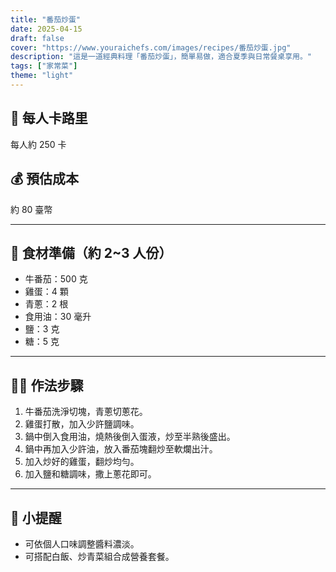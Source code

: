 ```yaml
---
title: "番茄炒蛋"
date: 2025-04-15
draft: false
cover: "https://www.youraichefs.com/images/recipes/番茄炒蛋.jpg"
description: "這是一道經典料理「番茄炒蛋」，簡單易做，適合夏季與日常餐桌享用。"
tags: ["家常菜"]
theme: "light"
---
```


## 🥄 每人卡路里  
每人約 250 卡

## 💰 預估成本  
約 80 臺幣

---

## 🧾 食材準備（約 2~3 人份）

- 牛番茄：500 克
- 雞蛋：4 顆
- 青蔥：2 根
- 食用油：30 毫升
- 鹽：3 克
- 糖：5 克

---

## 👩‍🍳 作法步驟

1. 牛番茄洗淨切塊，青蔥切蔥花。
2. 雞蛋打散，加入少許鹽調味。
3. 鍋中倒入食用油，燒熱後倒入蛋液，炒至半熟後盛出。
4. 鍋中再加入少許油，放入番茄塊翻炒至軟爛出汁。
5. 加入炒好的雞蛋，翻炒均勻。
6. 加入鹽和糖調味，撒上蔥花即可。

---

## 📝 小提醒

- 可依個人口味調整醬料濃淡。
- 可搭配白飯、炒青菜組合成營養套餐。
